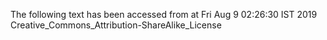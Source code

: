 The following text has been accessed from at Fri Aug 9 02:26:30 IST 2019
Creative_Commons_Attribution-ShareAlike_License
